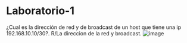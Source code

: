 # Laboratorio-1
¿Cual es la dirección de red y de broadcast de un host que tiene una ip 192.168.10.10/30?.
R/La direccion de la red y broadcast.
![image](https://github.com/Enny-Rodriguez/Redes-dos/assets/101887774/4f59952d-5a0a-4d67-9cc9-b58714449706)


